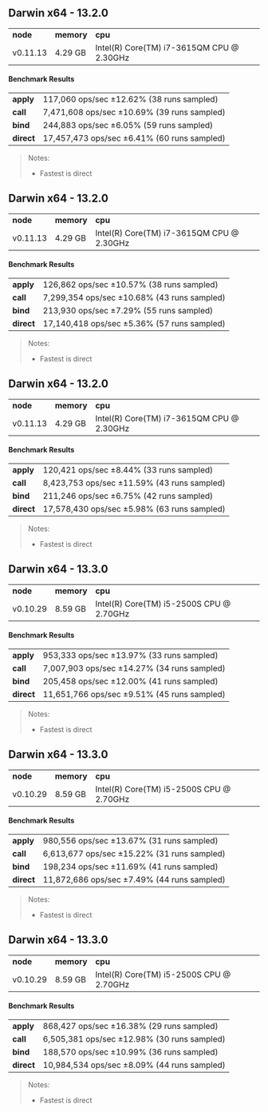 Darwin x64 - 13.2.0
-----

<table><tr><td><b>node</b></td><td><b>memory</b></td><td><b>cpu</b></td></tr><tr><td>v0.11.13</td><td>4.29 GB</td><td>Intel(R) Core(TM) i7-3615QM CPU @ 2.30GHz</td></tr></table>

#### Benchmark Results ####

<table><tr><td><b>apply</b></td><td>117,060 ops/sec ±12.62% (38 runs sampled)
</td></tr><tr><td><b>call</b></td><td>7,471,608 ops/sec ±10.69% (39 runs sampled)
</td></tr><tr><td><b>bind</b></td><td>244,883 ops/sec ±6.05% (59 runs sampled)
</td></tr><tr><td><b>direct</b></td><td>17,457,473 ops/sec ±6.41% (60 runs sampled)
</td></tr></table>

> Notes:
> - Fastest is direct


Darwin x64 - 13.2.0
-----

<table><tr><td><b>node</b></td><td><b>memory</b></td><td><b>cpu</b></td></tr><tr><td>v0.11.13</td><td>4.29 GB</td><td>Intel(R) Core(TM) i7-3615QM CPU @ 2.30GHz</td></tr></table>

#### Benchmark Results ####

<table><tr><td><b>apply</b></td><td>126,862 ops/sec ±10.57% (38 runs sampled)
</td></tr><tr><td><b>call</b></td><td>7,299,354 ops/sec ±10.68% (43 runs sampled)
</td></tr><tr><td><b>bind</b></td><td>213,930 ops/sec ±7.29% (55 runs sampled)
</td></tr><tr><td><b>direct</b></td><td>17,140,418 ops/sec ±5.36% (57 runs sampled)
</td></tr></table>

> Notes:
> - Fastest is direct


Darwin x64 - 13.2.0
-----

<table><tr><td><b>node</b></td><td><b>memory</b></td><td><b>cpu</b></td></tr><tr><td>v0.11.13</td><td>4.29 GB</td><td>Intel(R) Core(TM) i7-3615QM CPU @ 2.30GHz</td></tr></table>

#### Benchmark Results ####

<table><tr><td><b>apply</b></td><td>120,421 ops/sec ±8.44% (33 runs sampled)
</td></tr><tr><td><b>call</b></td><td>8,423,753 ops/sec ±11.59% (43 runs sampled)
</td></tr><tr><td><b>bind</b></td><td>211,246 ops/sec ±6.75% (42 runs sampled)
</td></tr><tr><td><b>direct</b></td><td>17,578,430 ops/sec ±5.98% (63 runs sampled)
</td></tr></table>

> Notes:
> - Fastest is direct


Darwin x64 - 13.3.0
-----

<table><tr><td><b>node</b></td><td><b>memory</b></td><td><b>cpu</b></td></tr><tr><td>v0.10.29</td><td>8.59 GB</td><td>Intel(R) Core(TM) i5-2500S CPU @ 2.70GHz</td></tr></table>

#### Benchmark Results ####

<table><tr><td><b>apply</b></td><td>953,333 ops/sec ±13.97% (33 runs sampled)
</td></tr><tr><td><b>call</b></td><td>7,007,903 ops/sec ±14.27% (34 runs sampled)
</td></tr><tr><td><b>bind</b></td><td>205,458 ops/sec ±12.00% (41 runs sampled)
</td></tr><tr><td><b>direct</b></td><td>11,651,766 ops/sec ±9.51% (45 runs sampled)
</td></tr></table>

> Notes:
> - Fastest is direct


Darwin x64 - 13.3.0
-----

<table><tr><td><b>node</b></td><td><b>memory</b></td><td><b>cpu</b></td></tr><tr><td>v0.10.29</td><td>8.59 GB</td><td>Intel(R) Core(TM) i5-2500S CPU @ 2.70GHz</td></tr></table>

#### Benchmark Results ####

<table><tr><td><b>apply</b></td><td>980,556 ops/sec ±13.67% (31 runs sampled)
</td></tr><tr><td><b>call</b></td><td>6,613,677 ops/sec ±15.22% (31 runs sampled)
</td></tr><tr><td><b>bind</b></td><td>198,234 ops/sec ±11.69% (41 runs sampled)
</td></tr><tr><td><b>direct</b></td><td>11,872,686 ops/sec ±7.49% (44 runs sampled)
</td></tr></table>

> Notes:
> - Fastest is direct


Darwin x64 - 13.3.0
-----

<table><tr><td><b>node</b></td><td><b>memory</b></td><td><b>cpu</b></td></tr><tr><td>v0.10.29</td><td>8.59 GB</td><td>Intel(R) Core(TM) i5-2500S CPU @ 2.70GHz</td></tr></table>

#### Benchmark Results ####

<table><tr><td><b>apply</b></td><td>868,427 ops/sec ±16.38% (29 runs sampled)
</td></tr><tr><td><b>call</b></td><td>6,505,381 ops/sec ±12.98% (30 runs sampled)
</td></tr><tr><td><b>bind</b></td><td>188,570 ops/sec ±10.99% (36 runs sampled)
</td></tr><tr><td><b>direct</b></td><td>10,984,534 ops/sec ±8.09% (44 runs sampled)
</td></tr></table>

> Notes:
> - Fastest is direct


